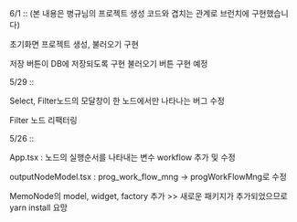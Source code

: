 6/1 :: (본 내용은 병규님의 프로젝트 생성 코드와 겹치는 관계로 브런치에 구현했습니다)

초기화면 프로젝트 생성, 불러오기 구현

저장 버튼이 DB에 저장되도록 구현 불러오기 버튼 구현 예정

5/29 :: 

Select, Filter노드의 모달창이 한 노드에서만 나타나는 버그 수정

Filter 노드 리팩터링

5/26 :: 

App.tsx : 노드의 실행순서를 나타내는 변수 workflow 추가 및 수정

outputNodeModel.tsx : prog_work_flow_mng -> progWorkFlowMng로 수정

MemoNode의 model, widget, factory 추가 >> 새로운 패키지가 추가되었으므로 yarn install 요망
